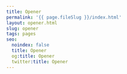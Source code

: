 ```yaml
---
title: Opener
permalink: '{{ page.fileSlug }}/index.html'
layout: opener.html
slug: opener
tags: pages
seo:
  noindex: false
  title: Opener
  og:title: Opener
  twitter:title: Opener
---
```



